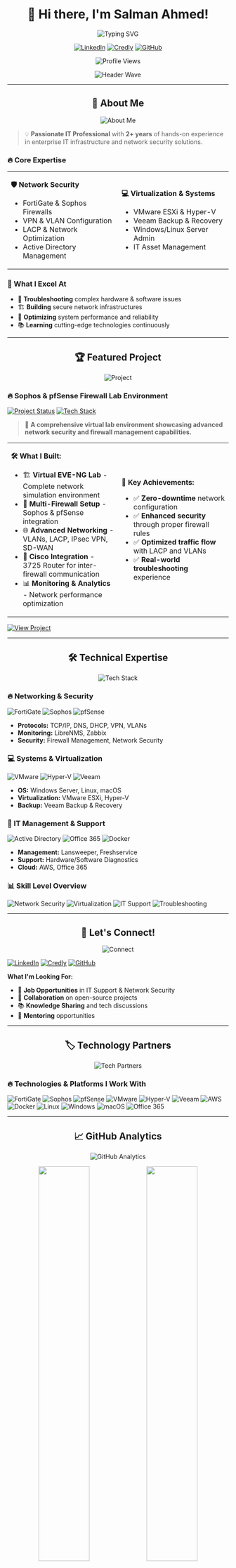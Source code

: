 <div align="center">

# 👋 Hi there, I'm **Salman Ahmed**!

<img src="https://readme-typing-svg.herokuapp.com?font=Fira+Code&pause=1000&color=00D4FF&center=true&vCenter=true&width=435&lines=IT+Support+Specialist;Network+Security+Expert;Virtualization+Pro;Tech+Enthusiast" alt="Typing SVG" />

[![LinkedIn](https://img.shields.io/badge/LinkedIn-0077B5?style=for-the-badge&logo=linkedin&logoColor=white)](https://linkedin.com/in/salman-itspecialist)
[![Credly](https://img.shields.io/badge/Credly-FF6B35?style=for-the-badge&logo=credly&logoColor=white)](https://www.credly.com/users/salman-ahmed827)
[![GitHub](https://img.shields.io/badge/GitHub-100000?style=for-the-badge&logo=github&logoColor=white)](https://github.com/salman-itpro)

![Profile Views](https://komarev.com/ghpvc/?username=salman-itpro&style=for-the-badge&color=blueviolet)

</div>

<div align="center">
  <img src="https://capsule-render.vercel.app/api?type=waving&color=gradient&height=100&section=header&animation=twinkling" alt="Header Wave" />
</div>

---

<div align="center">

## 🎯 About Me

<img src="https://readme-typing-svg.herokuapp.com?font=Fira+Code&pause=1000&color=FF6B6B&center=true&vCenter=true&width=500&lines=Passionate+IT+Professional;Network+Security+Expert;Virtualization+Specialist;Tech+Innovator" alt="About Me" />

</div>

> 💡 **Passionate IT Professional** with **2+ years** of hands-on experience in enterprise IT infrastructure and network security solutions.

### 🔥 Core Expertise

<table>
<tr>
<td width="50%">

**🛡️ Network Security**
- FortiGate & Sophos Firewalls
- VPN & VLAN Configuration  
- LACP & Network Optimization
- Active Directory Management

</td>
<td width="50%">

**💻 Virtualization & Systems**
- VMware ESXi & Hyper-V
- Veeam Backup & Recovery
- Windows/Linux Server Admin
- IT Asset Management

</td>
</tr>
</table>

### 🌟 What I Excel At
- 🔧 **Troubleshooting** complex hardware & software issues
- 🏗️ **Building** secure network infrastructures
- 🚀 **Optimizing** system performance and reliability
- 📚 **Learning** cutting-edge technologies continuously

---

<div align="center">

## 🏆 Featured Project

<img src="https://readme-typing-svg.herokuapp.com?font=Fira+Code&pause=1000&color=00D4FF&center=true&vCenter=true&width=600&lines=Firewall+Lab+Environment;Network+Security+Project;Virtual+Infrastructure;Advanced+Networking" alt="Project" />

</div>

### 🔥 Sophos & pfSense Firewall Lab Environment

[![Project Status](https://img.shields.io/badge/Status-Completed-brightgreen?style=for-the-badge&logo=check-circle)](https://github.com/salman-itpro)
[![Tech Stack](https://img.shields.io/badge/Tech-EVE--NG%20%7C%20Cisco%20%7C%20Sophos%20%7C%20pfSense-blue?style=for-the-badge)](https://github.com/salman-itpro)

> 🎯 **A comprehensive virtual lab environment showcasing advanced network security and firewall management capabilities.**

<table>
<tr>
<td width="50%">

**🛠️ What I Built:**
- 🏗️ **Virtual EVE-NG Lab** - Complete network simulation environment
- 🔐 **Multi-Firewall Setup** - Sophos & pfSense integration
- 🌐 **Advanced Networking** - VLANs, LACP, IPsec VPN, SD-WAN
- 🔗 **Cisco Integration** - 3725 Router for inter-firewall communication
- 📊 **Monitoring & Analytics** - Network performance optimization

</td>
<td width="50%">

**🚀 Key Achievements:**
- ✅ **Zero-downtime** network configuration
- ✅ **Enhanced security** through proper firewall rules
- ✅ **Optimized traffic flow** with LACP and VLANs
- ✅ **Real-world troubleshooting** experience

</td>
</tr>
</table>

[![View Project](https://img.shields.io/badge/View%20on%20LinkedIn-0077B5?style=for-the-badge&logo=linkedin&logoColor=white)](https://linkedin.com/in/salman-itspecialist)

---

<div align="center">

## 🛠️ Technical Expertise

<img src="https://readme-typing-svg.herokuapp.com?font=Fira+Code&pause=1000&color=FF6B6B&center=true&vCenter=true&width=500&lines=Networking+%26+Security;Systems+%26+Virtualization;IT+Management+%26+Support;Cloud+Technologies" alt="Tech Stack" />

</div>

### 🔥 Networking & Security
![FortiGate](https://img.shields.io/badge/FortiGate-FF6B35?style=for-the-badge&logo=fortinet&logoColor=white)
![Sophos](https://img.shields.io/badge/Sophos-FF6B35?style=for-the-badge&logo=sophos&logoColor=white)
![pfSense](https://img.shields.io/badge/pfSense-212121?style=for-the-badge&logo=pfsense&logoColor=white)

- **Protocols:** TCP/IP, DNS, DHCP, VPN, VLANs
- **Monitoring:** LibreNMS, Zabbix
- **Security:** Firewall Management, Network Security

### 💻 Systems & Virtualization
![VMware](https://img.shields.io/badge/VMware-607078?style=for-the-badge&logo=vmware&logoColor=white)
![Hyper-V](https://img.shields.io/badge/Hyper--V-0078D4?style=for-the-badge&logo=microsoft&logoColor=white)
![Veeam](https://img.shields.io/badge/Veeam-00B4D8?style=for-the-badge&logo=veeam&logoColor=white)

- **OS:** Windows Server, Linux, macOS
- **Virtualization:** VMware ESXi, Hyper-V
- **Backup:** Veeam Backup & Recovery

### 🔧 IT Management & Support
![Active Directory](https://img.shields.io/badge/Active%20Directory-0078D4?style=for-the-badge&logo=microsoft&logoColor=white)
![Office 365](https://img.shields.io/badge/Office%20365-D83B01?style=for-the-badge&logo=microsoft&logoColor=white)
![Docker](https://img.shields.io/badge/Docker-2496ED?style=for-the-badge&logo=docker&logoColor=white)

- **Management:** Lansweeper, Freshservice
- **Support:** Hardware/Software Diagnostics
- **Cloud:** AWS, Office 365

### 📊 Skill Level Overview
![Network Security](https://img.shields.io/badge/Network%20Security-Expert-red?style=for-the-badge&logo=shield&logoColor=white)
![Virtualization](https://img.shields.io/badge/Virtualization-Advanced-orange?style=for-the-badge&logo=server&logoColor=white)
![IT Support](https://img.shields.io/badge/IT%20Support-Expert-green?style=for-the-badge&logo=tools&logoColor=white)
![Troubleshooting](https://img.shields.io/badge/Troubleshooting-Expert-blue?style=for-the-badge&logo=bug&logoColor=white)

---

<div align="center">

## 🤝 Let's Connect!

<img src="https://readme-typing-svg.herokuapp.com?font=Fira+Code&pause=1000&color=00D4FF&center=true&vCenter=true&width=500&lines=Let's+Connect;Get+in+Touch;Collaborate;Build+Together" alt="Connect" />

</div>

[![LinkedIn](https://img.shields.io/badge/LinkedIn-0077B5?style=for-the-badge&logo=linkedin&logoColor=white)](https://linkedin.com/in/salman-itspecialist)
[![Credly](https://img.shields.io/badge/Credly-FF6B35?style=for-the-badge&logo=credly&logoColor=white)](https://www.credly.com/users/salman-ahmed827)
[![GitHub](https://img.shields.io/badge/GitHub-100000?style=for-the-badge&logo=github&logoColor=white)](https://github.com/salman-itpro)

**What I'm Looking For:**
- 💼 **Job Opportunities** in IT Support & Network Security
- 🤝 **Collaboration** on open-source projects
- 📚 **Knowledge Sharing** and tech discussions
- 🌟 **Mentoring** opportunities

---

<div align="center">

## 🏷️ Technology Partners

<img src="https://readme-typing-svg.herokuapp.com?font=Fira+Code&pause=1000&color=FF6B6B&center=true&vCenter=true&width=600&lines=Technologies+%26+Platforms;Firewall+Solutions;Virtualization+Tools;Cloud+Services" alt="Tech Partners" />

</div>

### 🔥 Technologies & Platforms I Work With

<img src="https://img.shields.io/badge/FortiGate-FF6B35?style=for-the-badge&logo=fortinet&logoColor=white" alt="FortiGate"/>
<img src="https://img.shields.io/badge/Sophos-FF6B35?style=for-the-badge&logo=sophos&logoColor=white" alt="Sophos"/>
<img src="https://img.shields.io/badge/pfSense-212121?style=for-the-badge&logo=pfsense&logoColor=white" alt="pfSense"/>
<img src="https://img.shields.io/badge/VMware-607078?style=for-the-badge&logo=vmware&logoColor=white" alt="VMware"/>
<img src="https://img.shields.io/badge/Hyper--V-0078D4?style=for-the-badge&logo=microsoft&logoColor=white" alt="Hyper-V"/>
<img src="https://img.shields.io/badge/Veeam-00B4D8?style=for-the-badge&logo=veeam&logoColor=white" alt="Veeam"/>
<img src="https://img.shields.io/badge/AWS-232F3E?style=for-the-badge&logo=amazon-aws&logoColor=white" alt="AWS"/>
<img src="https://img.shields.io/badge/Docker-2496ED?style=for-the-badge&logo=docker&logoColor=white" alt="Docker"/>
<img src="https://img.shields.io/badge/Linux-FCC624?style=for-the-badge&logo=linux&logoColor=black" alt="Linux"/>
<img src="https://img.shields.io/badge/Windows-0078D4?style=for-the-badge&logo=windows&logoColor=white" alt="Windows"/>
<img src="https://img.shields.io/badge/macOS-000000?style=for-the-badge&logo=apple&logoColor=white" alt="macOS"/>
<img src="https://img.shields.io/badge/Office%20365-D83B01?style=for-the-badge&logo=microsoft&logoColor=white" alt="Office 365"/>

---

<div align="center">

## 📈 GitHub Analytics

<img src="https://readme-typing-svg.herokuapp.com?font=Fira+Code&pause=1000&color=00D4FF&center=true&vCenter=true&width=500&lines=My+GitHub+Journey;Coding+Activity;Contribution+Stats;Top+Languages" alt="GitHub Analytics" />

</div>

<p align="center">
  <img width="48%" src="https://github-readme-stats.vercel.app/api?username=salman-itpro&show_icons=true&theme=tokyonight" />
  <img width="48%" src="https://github-readme-streak-stats.herokuapp.com/?user=salman-itpro&theme=tokyonight" />
</p>

---

<div align="center">

<img src="https://readme-typing-svg.herokuapp.com?font=Fira+Code&pause=1000&color=FF6B6B&center=true&vCenter=true&width=500&lines=Thanks+for+Visiting;Ready+to+Collaborate;Build+Amazing+Things;Let's+Connect!" alt="Footer Message" />

## ⭐ **Thanks for visiting my profile!** 

### 🚀 **Ready to collaborate and build amazing things together!**

![Profile Views](https://komarev.com/ghpvc/?username=salman-itpro&style=for-the-badge&color=blueviolet)

---

*"The best way to predict the future is to create it."* - Peter Drucker

</div>

<div align="center">
  <img src="https://capsule-render.vercel.app/api?type=waving&color=gradient&height=100&section=footer&animation=twinkling" alt="Footer Wave" />
</div>
